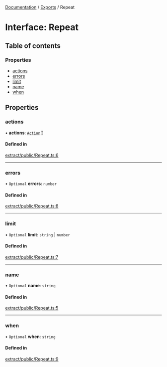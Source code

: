 [Documentation](../README.md) / [Exports](../modules.md) / Repeat

# Interface: Repeat

## Table of contents

### Properties

- [actions](Repeat.md#actions)
- [errors](Repeat.md#errors)
- [limit](Repeat.md#limit)
- [name](Repeat.md#name)
- [when](Repeat.md#when)

## Properties

### actions

• **actions**: [`Action`](../modules.md#action)[]

#### Defined in

[extract/public/Repeat.ts:6](https://github.com/dtempx/syphonx-core/blob/20fc1c8/extract/public/Repeat.ts#L6)

___

### errors

• `Optional` **errors**: `number`

#### Defined in

[extract/public/Repeat.ts:8](https://github.com/dtempx/syphonx-core/blob/20fc1c8/extract/public/Repeat.ts#L8)

___

### limit

• `Optional` **limit**: `string` \| `number`

#### Defined in

[extract/public/Repeat.ts:7](https://github.com/dtempx/syphonx-core/blob/20fc1c8/extract/public/Repeat.ts#L7)

___

### name

• `Optional` **name**: `string`

#### Defined in

[extract/public/Repeat.ts:5](https://github.com/dtempx/syphonx-core/blob/20fc1c8/extract/public/Repeat.ts#L5)

___

### when

• `Optional` **when**: `string`

#### Defined in

[extract/public/Repeat.ts:9](https://github.com/dtempx/syphonx-core/blob/20fc1c8/extract/public/Repeat.ts#L9)
